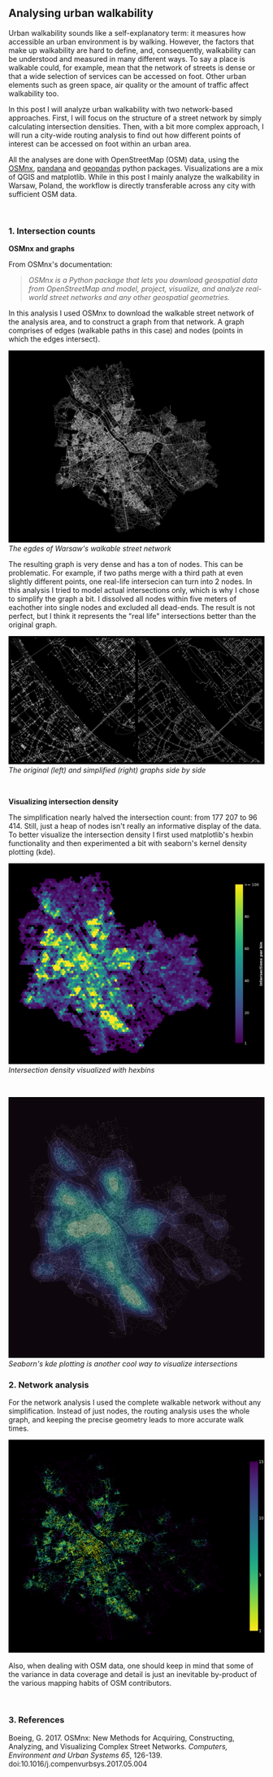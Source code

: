 ## Analysing urban walkability

Urban walkability sounds like a self-explanatory term: it measures how accessible an urban environment is by walking. However, the factors that make up walkability are hard to define, and, consequently, walkability can be understood and measured in many different ways. To say a place is walkable could, for example, mean that the network of streets is dense or that a wide selection of services can be accessed on foot. Other urban elements such as green space, air quality or the amount of traffic affect walkability too.

In this post I will analyze urban walkability with two network-based approaches. First, I will focus on the structure of a street network by simply calculating intersection densities. Then, with a bit more complex approach, I will run a city-wide routing analysis to find out how different points of interest can be accessed on foot within an urban area.

All the analyses are done with OpenStreetMap (OSM) data, using the [OSMnx](https://osmnx.readthedocs.io/en/stable/), [pandana](https://udst.github.io/pandana/) and [geopandas](https://geopandas.org/) python packages. Visualizations are a mix of QGIS and matplotlib. While in this post I mainly analyze the walkability in Warsaw, Poland, the workflow is directly transferable across any city with sufficient OSM data.

<br/>

### 1. Intersection counts

**OSMnx and graphs**

From OSMnx's documentation:

>*OSMnx is a Python package that lets you download geospatial data from OpenStreetMap and model, project, visualize, and analyze real-world street networks and any other geospatial geometries.* 

In this analysis I used OSMnx to download the walkable street network of the analysis area, and to construct a graph from that network. A graph comprises of edges (walkable paths in this case) and nodes (points in which the edges intersect).


![Graph overview](docs/graph_overview.png)
*The egdes of Warsaw's walkable street network*

The resulting graph is very dense and has a ton of nodes. This can be problematic. For example, if two paths merge with a third path at even slightly different points, one real-life intersecion can turn into 2 nodes. In this analysis I tried to model actual intersections only, which is why I chose to simplify the graph a bit. I dissolved all nodes within five meters of eachother into single nodes and excluded all dead-ends. The result is not perfect, but I think it represents the "real life" intersections better than the original graph.

![Graph comparison](docs/graph_comparison.png)
*The original (left) and simplified (right) graphs side by side*

<br/>

**Visualizing intersection density**

The simplification nearly halved the intersection count: from 177 207 to 96 414. Still, just a heap of nodes isn't really an informative display of the data. To better visualize the intersection density I first used matplotlib's hexbin functionality and then experimented a bit with seaborn's kernel density plotting (kde).

![Intersection grid](docs/intersection_hexbin.png)
*Intersection density visualized with hexbins*

<br/>

![Intersection kde](docs/intersection_kde.png)
*Seaborn's kde plotting is another cool way to visualize intersections*

### 2. Network analysis

For the network analysis I used the complete walkable network without any simplification. Instead of just nodes, the routing analysis uses the whole graph, and keeping the precise geometry leads to more accurate walk times.

![Walk_access](docs/walk_access.png)

Also, when dealing with OSM data, one should keep in mind that some of the variance in data coverage and detail is just an inevitable by-product of the various mapping habits of OSM contributors.

<br/>

### 3. References

Boeing, G. 2017. OSMnx: New Methods for Acquiring, Constructing, Analyzing, and Visualizing Complex Street Networks. *Computers, Environment and Urban Systems 65*, 126-139. doi:10.1016/j.compenvurbsys.2017.05.004



